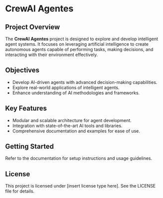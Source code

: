 # CrewAI Agentes

## Project Overview

The **CrewAI Agentes** project is designed to explore and develop intelligent agent systems. It focuses on leveraging artificial intelligence to create autonomous agents capable of performing tasks, making decisions, and interacting with their environment effectively.

## Objectives

- Develop AI-driven agents with advanced decision-making capabilities.
- Explore real-world applications of intelligent agents.
- Enhance understanding of AI methodologies and frameworks.

## Key Features

- Modular and scalable architecture for agent development.
- Integration with state-of-the-art AI tools and libraries.
- Comprehensive documentation and examples for ease of use.

## Getting Started

Refer to the documentation for setup instructions and usage guidelines.

## License

This project is licensed under [insert license type here]. See the LICENSE file for details.
